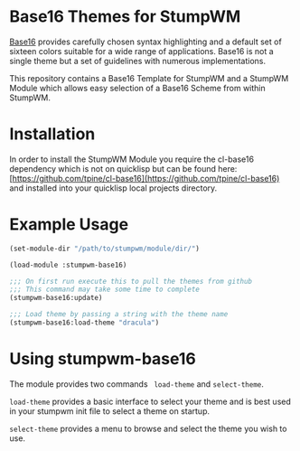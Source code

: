 Base16 Themes for StumpWM
================================

[Base16](https://github.com/chriskempson/base16) provides carefully chosen syntax highlighting and a default set of sixteen colors suitable for a wide range of applications. Base16 is not a single theme but a set of guidelines with numerous implementations.

This repository contains a Base16 Template for StumpWM and a StumpWM Module which allows easy selection of a Base16 Scheme from within StumpWM.

# Installation #

In order to install the StumpWM Module you require the cl-base16 dependency which is not on quicklisp but can be found here: [https://github.com/tpine/cl-base16](https://github.com/tpine/cl-base16) and installed into your quicklisp local projects directory.

# Example Usage #

```lisp
(set-module-dir "/path/to/stumpwm/module/dir/")

(load-module :stumpwm-base16)

;;; On first run execute this to pull the themes from github
;;; This command may take some time to complete
(stumpwm-base16:update)

;;; Load theme by passing a string with the theme name
(stumpwm-base16:load-theme "dracula")
```

# Using stumpwm-base16 #

The module provides two commands ``` load-theme``` and ``` select-theme ```.

``` load-theme ``` provides a basic interface to select your theme and is best used in your stumpwm init file to select a theme on startup.

``` select-theme ``` provides a menu to browse and select the theme you wish to use.
